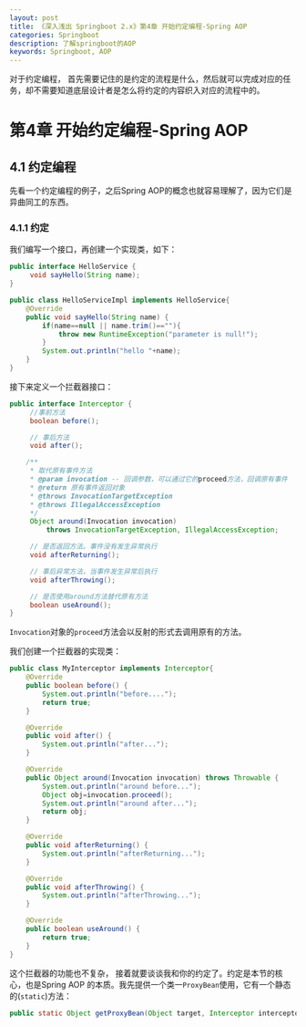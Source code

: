 ```yaml
---
layout: post
title: 《深入浅出 Springboot 2.x》第4章 开始约定编程-Spring AOP
categories: Springboot
description: 了解springboot的AOP
keywords: Springboot, AOP
---
```


对于约定编程， 首先需要记住的是约定的流程是什么，然后就可以完成对应的任务，却不需要知道底层设计者是怎么将约定的内容织入对应的流程中的。

# 第4章 开始约定编程-Spring AOP

## 4.1 约定编程

先看一个约定编程的例子，之后Spring AOP的概念也就容易理解了，因为它们是异曲同工的东西。

### 4.1.1 约定

我们编写一个接口，再创建一个实现类，如下：

```java
public interface HelloService {
     void sayHello(String name);
}
```

```java
public class HelloServiceImpl implements HelloService{
    @Override
    public void sayHello(String name) {
        if(name==null || name.trim()==""){
            throw new RuntimeException("parameter is null!");
        }
        System.out.println("hello "+name);
    }
}
```

接下来定义一个拦截器接口：

```java
public interface Interceptor {
     //事前方法
     boolean before();

     // 事后方法
     void after();

    /**
     * 取代原有事件方法
     * @param invocation -- 回调参数，可以通过它的proceed方法，回调原有事件
     * @return 原有事件返回对象
     * @throws InvocationTargetException
     * @throws IllegalAccessException
     */
     Object around(Invocation invocation)
         throws InvocationTargetException, IllegalAccessException;

     // 是否返回方法。事件没有发生异常执行
     void afterReturning();

     // 事后异常方法，当事件发生异常后执行
     void afterThrowing();

     // 是否使用around方法替代原有方法
     boolean useAround();
}

```

`Invocation`对象的`proceed`方法会以反射的形式去调用原有的方法。

我们创建一个拦截器的实现类：

```java
public class MyInterceptor implements Interceptor{
    @Override
    public boolean before() {
        System.out.println("before....");
        return true;
    }

    @Override
    public void after() {
        System.out.println("after...");
    }

    @Override
    public Object around(Invocation invocation) throws Throwable {
        System.out.println("around before...");
        Object obj=invocation.proceed();
        System.out.println("around after...");
        return obj;
    }

    @Override
    public void afterReturning() {
        System.out.println("afterReturning...");
    }

    @Override
    public void afterThrowing() {
        System.out.println("afterThrowing...");
    }

    @Override
    public boolean useAround() {
        return true;
    }
}

```

这个拦截器的功能也不复杂， 接着就要谈谈我和你的约定了。约定是本节的核心，也是Spring AOP 的本质。我先提供一个类一`ProxyBean`使用，它有一个静态的(`static`)方法：

```java
public static Object getProxyBean(Object target, Interceptor interceptor)
```